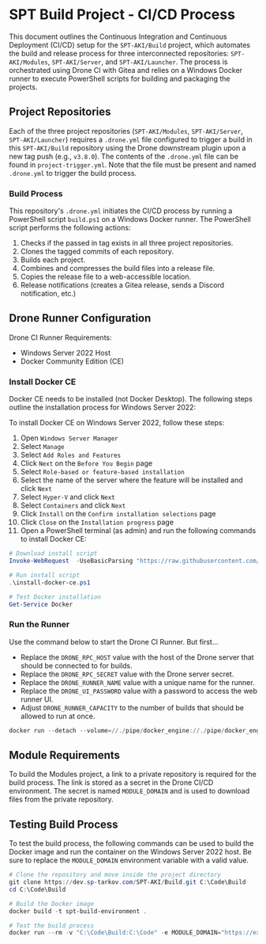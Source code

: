 # SPT Build Project - CI/CD Process

This document outlines the Continuous Integration and Continuous Deployment (CI/CD) setup for the `SPT-AKI/Build` project, which automates the build and release process for three interconnected repositories: `SPT-AKI/Modules`, `SPT-AKI/Server`, and `SPT-AKI/Launcher`. The process is orchestrated using Drone CI with Gitea and relies on a Windows Docker runner to execute PowerShell scripts for building and packaging the projects.

## Project Repositories

Each of the three project repositories (`SPT-AKI/Modules`, `SPT-AKI/Server`, `SPT-AKI/Launcher`) requires a `.drone.yml` file configured to trigger a build in this `SPT-AKI/Build` repository using the Drone downstream plugin upon a new tag push (e.g., `v3.8.0`). The contents of the `.drone.yml` file can be found in `project-trigger.yml`. Note that the file must be present and named `.drone.yml` to trigger the build process.

### Build Process

This repository's `.drone.yml` initiates the CI/CD process by running a PowerShell script `build.ps1` on a Windows Docker runner. The PowerShell script performs the following actions:

1. Checks if the passed in tag exists in all three project repositories.
1. Clones the tagged commits of each repository.
1. Builds each project.
1. Combines and compresses the build files into a release file.
1. Copies the release file to a web-accessible location.
1. Release notifications (creates a Gitea release, sends a Discord notification, etc.)

## Drone Runner Configuration

Drone CI Runner Requirements:
- Windows Server 2022 Host
- Docker Community Edition (CE)

### Install Docker CE

Docker CE needs to be installed (not Docker Desktop). The following steps outline the installation process for Windows Server 2022:

To install Docker CE on Windows Server 2022, follow these steps:

1. Open `Windows Server Manager`
1. Select `Manage`
1. Select `Add Roles and Features`
1. Click `Next` on the `Before You Begin` page
1. Select `Role-based or feature-based installation`
1. Select the name of the server where the feature will be installed and click `Next`
1. Select `Hyper-V` and click `Next`
1. Select `Containers` and click `Next`
1. Click `Install` on the `Confirm installation selections` page
1. Click `Close` on the `Installation progress` page
1. Open a PowerShell terminal (as admin) and run the following commands to install Docker CE:

```powershell
# Download install script
Invoke-WebRequest  -UseBasicParsing "https://raw.githubusercontent.com/microsoft/Windows-Containers/Main/helpful_tools/Install-DockerCE/install-docker-ce.ps1"  -o install-docker-ce.ps1

# Run install script
.\install-docker-ce.ps1

# Test Docker installation
Get-Service Docker
```

### Run the Runner

Use the command below to start the Drone CI Runner. But first...
 - Replace the `DRONE_RPC_HOST` value with the host of the Drone server that should be connected to for builds.
 - Replace the `DRONE_RPC_SECRET` value with the Drone server secret.
 - Replace the `DRONE_RUNNER_NAME` value with a unique name for the runner.
 - Replace the `DRONE_UI_PASSWORD` value with a password to access the web runner UI.
 - Adjust `DRONE_RUNNER_CAPACITY` to the number of builds that should be allowed to run at once.

```powershell
docker run --detach --volume=//./pipe/docker_engine://./pipe/docker_engine --env=DRONE_RPC_PROTO=https --env=DRONE_RPC_HOST=example.com --env=DRONE_RPC_SECRET=secret --env=DRONE_RUNNER_CAPACITY=2 --env=DRONE_RUNNER_NAME=example --env=DRONE_UI_DISABLE=false --env=DRONE_UI_USERNAME=root --env=DRONE_UI_PASSWORD=password --publish=3000:3000 --restart=always --name=runner drone/drone-runner-docker:latest
```

## Module Requirements

To build the Modules project, a link to a private repository is required for the build process. The link is stored as a secret in the Drone CI/CD environment. The secret is named `MODULE_DOMAIN` and is used to download files from the private repository.

## Testing Build Process

To test the build process, the following commands can be used to build the Docker image and run the container on the Windows Server 2022 host. Be sure to replace the `MODULE_DOMAIN` environment variable with a valid value.

```powershell
# Clone the repository and move inside the project directory
git clone https://dev.sp-tarkov.com/SPT-AKI/Build.git C:\Code\Build
cd C:\Code\Build

# Build the Docker image
docker build -t spt-build-environment .

# Test the build process
docker run --rm -v "C:\Code\Build:C:\Code" -e MODULE_DOMAIN="https://example.com" spt-build-environment powershell -File C:\Code\project\build.ps1
```

